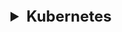 <details >
 <summary style="font-size: x-large; font-weight: bold">Kubernetes</summary>

- Everything in Kubernetes are linked with '`labels`'.
- We create all service, pods, nodes etc with different command independently, but are linked using `Labels`

<details >
 <summary style="font-size: large; font-weight: bold">Theory</summary>

1.
![img_14.png](img_14.png)

2. Person manually configuring and deploying app

![img_15.png](img_15.png)

3. Most basic setup for Traditional Deployment

![img_16.png](img_16.png)

4.
![img_17.png](img_17.png)

5. Every application over here like Node.JS, Angular etc requires different environments.
   Hence causing Dependency Hell

![img_18.png](img_18.png)

6. VM Era

![img_19.png](img_19.png)

7. VM Types
    1. Bare Metal: Are mostly used by companies to optimized their hardware resource
    2. Hosted: Are normal oracle VM running a Linux VM

Dual boot is not an example of bare metal virtualization. Dual booting allows you to install and run two different operating systems on the same computer, but you can only use one at a time. Bare metal virtualization, also known as Type 1 virtualization, involves running a hypervisor directly on the hardware, allowing multiple operating systems (virtual machines) to run concurrently.
![img_20.png](img_20.png)

8.
Manual Configuration not required since we started using Jenkins to make it work
![img_21.png](img_21.png)

9. Containerization

![img_22.png](img_22.png)


> Can a Linux based container run on Windows OS ?
>
>Linux-based containers can run on a Windows host, but it requires virtualization. Docker Desktop for Windows utilizes a lightweight Linux virtual machine (VM) to run Linux containers, leveraging technologies like Hyper-V on Windows. This means the container doesn't directly interact with the Windows kernel, but rather with the kernel of the virtualized Linux environment.

10.
![img_23.png](img_23.png)


11. Docker (One of the most popular Container Runtime software)

Like `Jfrog` is `Registry` which hold all the images (like Alpine, NGINX etc), HELM charts, NPM Packages etc

- `Image` are like `Class` which does not take any memory but just the blue print.
- `Container` are the one which get instantiated using `Image`

![img_24.png](img_24.png)

`Dockerfile`

In first line we are first getting base image of a OS
```dockerfile
FROM jfrog.fkinternal.com/fk-base-images/nodejs:20.9.0-debian11.8

USER root

# Define the build argument
ARG BUILD_ENV

RUN echo "Asia/Kolkata" > /etc/timezone
RUN dpkg-reconfigure -f noninteractive tzdata

RUN echo "deb [trusted=yes] http://packages.reposvc-prod.fkcloud.in/repos/fk-config-service-confd/73 /" > /etc/apt/sources.list.d/confd.list

COPY ./confd/conf.d/fpg-ui.conf.toml /etc/confd/conf.d/fpg-ui.conf.toml
COPY ./confd/templates/fpg-ui.conf.tmpl /etc/confd/templates/fpg-ui.conf.tmpl

RUN sed -i "s/{{BUILD_ENV}}/$BUILD_ENV/g" /etc/confd/conf.d/fpg-ui.conf.toml

RUN apt-get update && \
	apt-get install -y --allow-unauthenticated \
	procps \
	lsof \ 
	sudo \
	apache2-utils \
	curl \
    sed \
	net-tools \
	vim \
	fk-config-service-confd \
	--no-install-recommends && \
	apt-get clean && \
	apt-get autoremove --yes && \
	rm -rf /var/lib/apt/lists/*

RUN groupadd -g 3000 fpg-ui && \
	adduser --gecos "FPG UI Dev" \
	--gid 3000 \
	--no-create-home \
	--shell /bin/bash \
	--disabled-login \
	--uid 3002 \
	fpg-ui-dev

RUN sudo usermod -aG sudo fpg-ui-dev

WORKDIR /app

RUN mkdir -p /home/fpg-ui-dev/.pm2 && \
	chown -R fpg-ui-dev:fpg-ui /home/fpg-ui-dev/.pm2

USER fpg-ui-dev

COPY  package-lock.json ./
COPY  node_modules ./node_modules/
COPY  --chown=fpg-ui-dev:fpg-ui package.json ./
COPY  --chown=fpg-ui-dev:fpg-ui conf ./conf
COPY  --chown=fpg-ui-dev:fpg-ui dist ./dist
COPY  --chown=fpg-ui-dev:fpg-ui ecosystem.json ./
COPY  --chown=fpg-ui-dev:fpg-ui init.sh ./init.sh
COPY --chown=fpg-ui-dev:fpg-ui confd ./confd

ENV PORT=8080 NODE_ENV=production

EXPOSE $PORT

RUN chmod 755 ./init.sh
CMD ./init.sh
```

12.

- Scalability is not full solved because we need to build each `container` one by one manually which tedious task

![img_26.png](img_26.png)

13.
![img_27.png](img_27.png)


14.

![img_28.png](img_28.png)

- Kubernetes act as **orchestrator** for all the `containers`
- Each `Node` has multiple `Pods`
- Only `Master Node` does not have any `Pods`. It has different set of service to manage all the `Worker Nodes`
- A `Pod` can contain multiple `Container`. But it is advised to keep one `Container` in one `Pod`
- We may want to run more than one `Container` which are called `SideCar` which has different services to support main container in a pod
- Kuberenete are not limited to Docker, it can run with other container runtime software
- In Master Node
    - `etcd`: It store Key Value pair
    - API Server: It is used to communicate with `kubelet` in worker Node. We use `kubectl` command to do this
- `Kubelet`: It is a manager for a single node

15.

- Calvin DC run on Bare Metal to make everything cost effective
  ![img_29.png](img_29.png)

16.
![img_31.png](img_31.png)


17.
![img_32.png](img_32.png)

#### Resources
https://collabnix.github.io/kubelabs/


-----
</details>

<details >
 <summary style="font-size: large; font-weight: bold">Anurag's Notes on Kubernetes</summary>

# Kubernetes Touch Base
![img_13.png](img_13.png)

This is a demo for app containerization and orchestration using Kubernetes with Docker as container runtime.

## Setup

Clone this repo to your workspace


```bash
cd k8-demo
```

Install Node Modules
```bash
npm i
```

## Running Locally
![local_flow](./assets/local_flow.png)

This app use port `3000` . Ensure no other process is using the port.

```bash
npm start
```

Go to http://localhost:3000. You should see the home page for the app.


## Containerisation

### Prequisite

- You should have [Rancher Desktop](https://rancherdesktop.io/) installed on your system. It's open-source application that provides all the essentials to work with containers and Kubernetes on the desktop
- Your private [docker hub](https://hub.docker.com/) account. Create a repo public or private.


### Dockerising the App
![docker_flow](./assets/docker_flow.png)

#### Build Image

We will use the Dockerfile to create docker image.

```bash
docker build .
```

This would create a Docker Image without any tag.

Add a tag using below command.

```bash
# Add the tag
docker tag {{imageId}} {{yourRepository}}:{{tag}}

# e.g. docker tag imageId anandanurag/k8-demo-repo:latest
```

```bash
# Verify the creation. You should see the image listed.

docker images | grep {{yourRepository}}

# e.g. docker images | grep anandanurag/k8-demo-repo
```

#### Create container

```bash
docker run -d -p {{hostMachinePort}}:{{containerPort}} --name {{containerName}} {{repository}}:{{tag}}

# e.g. docker run -d -p 8080:3000 --name docker-demo-container anandanurag/k8-demo-repo:latest
```

```bash
# Verify if container is running
docker ps | grep {{containerName}}

# e.g. docker ps | grep docker-demo-container
```

You should now be able to access you containerized app at http://localhost:8080. Instead of 8080, use your `{{containerPort}}`

#### Stop Container

```bash
docker stop {{containerName}}

# e.g. docker stop docker-demo-container
```

### Push Image to Dockerhub

#### Login to your Repo

```bash
docker login
```
Enter username and password

#### Push Image

```bash
docker push {{yourRepository}}:{{tag}}

# e.g. docker push imageId anandanurag/k8-demo-repo:latest
```
This will push your image to your personal repo in Dockerhub. The same image from dockerHub we will use for creating containers within Kubernetes cluster.

You may delete your local image
```bash
docker rmi {{yourRepository}}:{{tag}}

# e.g. docker rmi anandanurag/k8-demo-repo:latest
```

### Orchestration
![alt kubernetes_flow](./assets/kubernetes_flow.png)

#### List Node

```bash
kubectl get nodes -o wide
```

![alt text](assets/image.png)

You would see a single master node


#### Create a namespace

```bash
kubectl apply -f ./manifests/namespace.yaml

# check 
kubectl get ns | grep k8-demo-ns
```

#### Change cluster context

Set current context to above created namespace

```bash
kubectl config set-context --current --namespace=k8-demo-ns
```

#### Create a Pod

##### Prerequisite
If you have created private repo in github. This step is required. This creates a secret which would be used while pull images from the dockerhub.

```
kubectl create secret docker-registry regcred --docker-server={{registry_server}} --docker-username={{username}} --docker-password={{password}} --docker-email={{email}}
```
--docker-server=https://index.docker.io/v1

Apply Pod manifest file
```bash
kubectl apply -f ./manifests/pod.yaml

# check
kubectl get pods
```

#### Create a Service

A service is needed in order to access your Pods.

##### ClusterIP

```bash
kubectl apply -f ./manifests/service.yaml

# check
kubectl get svc | grep k8-demo-svc
```

By default, Kubernetes creates a service of type ClusterIP. Cluster IPs are by design accessible only within cluster. However, RD provides a way to proxy your Cluster IP using Port Forwarding.

![alt text](assets/port_forward.png)

You can assign any port e.g. 60718.

Now, you can visit your app at http://localhost:60718

![img_30.png](img_30.png)
We `curl` into the Pod to access service layer IP to see our Node.Js app running

##### NodePort

```bash
kubectl apply -f ./manifests/service-node-port.yaml
```
Get Node port of your NodePort
```bash
kubectl get svc | grep k8-demo-svc-np
```

Get External IP of your node
```bash
kubectl get nodes -o wide
```

Now your app should be accessible at `http://<EXTERNAL IP>:<NODE PORT>` e.g. http://192.168.1.11:30367

An external client can access an application deployed in Kubernetes by connecting to the external IP address of any worker node in the cluster and the assigned NodePort. For example, if a NodePort service is configured with nodePort: 31000 and a worker node has an external IP of 192.168.1.10, an external client could access the application by connecting to 192.168.1.10:31000

### Scaling

#### Deployment

Delete your old pods

```bash
kubectl delete pod k8-demo-pod
```

Apply deployment manifest to create pods with 3 replica sets
```bash
kubectl apply -f ./manifests/deployment.yaml 

#check
kubectl get deployment
```

### Sidecars

Sidecar containers are the secondary containers that run along with the main application container within the same Pod. These containers are used to enhance or to extend the functionality of the main application container by providing additional services, or functionality such as logging, monitoring, security, or data synchronization, without directly altering the primary application code.



Delete your old deployment
```bash
kubectl delete deployment k8-demo-deployment
```

```bash
kubectl apply -f ./manifests/pod-with-sidecar.yaml 
```

Exec to the Pod
```bash
kubectl exec -it k8-demo-pod -- sh

# Tail the Data being injected by the sidecar
tail -f /data/log.txt

# Exit
exit
```




----
</details>


- Good Resources:
    - https://collabnix.github.io/kubelabs/Kubernetes_Architecture.html
    - https://collabnix.github.io/kubelabs/
- Video: https://drive.google.com/file/d/1yKZjc-mhy5VRBaIic5MDf8-zg1b6WEeI/view?usp=sharing
- Repo: https://github.fkinternal.com/anurag-anand/k8-demo
<details >
 <summary style="font-size: large; font-weight: bold">Issues</summary>

You're getting the `ErrImagePull` status because your Kubernetes cluster cannot fetch the container image specified in your `pod.yaml` file.

Even though the image `anjaysahoofk/k8-demo-repo:latest` exists on your local machine's Docker daemon, your Kubernetes cluster (likely running in a separate environment like Rancher Desktop) can't access it directly from your host's image cache. It tries to pull the image from a remote registry (like Docker Hub) and fails.

---
## 🕵️‍♂️ Primary Causes and Solutions

Here are the most common reasons for this error and how to fix them:

### 1. Incorrect `imagePullPolicy`
For images with the `:latest` tag, the default `imagePullPolicy` is `Always`. This forces Kubernetes to try and download the image from the remote repository every time, even if a version is cached within the cluster.

* **Solution:** Change the pull policy to `IfNotPresent`. This tells Kubernetes to use a locally cached image within the cluster if it exists, and only pull from the remote registry if it doesn't.

  **Update your `pod.yaml`:**
    ```yaml
    apiVersion: v1
    kind: Pod
    metadata:
      name: k8-demo-pod
      namespace: k8-demo-ns
      labels:
        app: k8-demo
    spec:
      containers:
      - name: k8-demo-container
        image: anjaysahoofk/k8-demo-repo:latest
        imagePullPolicy: IfNotPresent # <-- Add this line
        ports:
        - containerPort: 3000
      imagePullSecrets:
      - name: regcred
    ```

### 2. Private Repository Secret Issue 🔑
Your `pod.yaml` specifies `imagePullSecrets: - name: regcred`. This implies the image is in a private repository. The `ErrImagePull` can occur if:
* The secret `regcred` does not exist in the same namespace as the pod (`k8-demo-ns`).
* The credentials within the `regcred` secret are incorrect or have expired.

* **Solution:**
    1.  First, run `kubectl describe pod k8-demo-pod -n k8-demo-ns`. The output at the bottom, in the `Events` section, will give a more detailed error message, often explicitly stating if the secret is missing or invalid.
    2.  Verify the secret exists in the correct namespace:
        ```bash
        kubectl get secret regcred -n k8-demo-ns
        ```
    3.  If the image is public, you can remove the `imagePullSecrets` section entirely.

### 3. Image Not Available to the Cluster Environment 📦
Local Kubernetes tools like Rancher Desktop or Minikube use their own container runtime environment, which is separate from your host machine's Docker. The image needs to be loaded into the cluster's internal cache.

* **Solution (for Rancher Desktop):** You can use `nerdctl` (which is included with Rancher Desktop) to load your locally built image into the cluster's context.
    ```bash
    nerdctl --namespace k8s.io image load < my_image.tar
    ```
  *First, you would save your Docker image to a `.tar` file using `docker save anjaysahoofk/k8-demo-repo:latest -o my_image.tar`.*

However, **the simplest and most common fix is to adjust the `imagePullPolicy` as described in the first point.**

-----

Helm Chart Explanation: https://www.youtube.com/watch?v=fy8SHvNZGeE
![img.png](img.png)
</details>

-----
</details>

